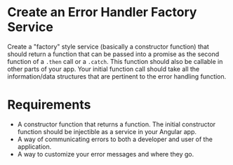 # Create an Error Handler Factory Service
Create a "factory" style service (basically a constructor function) that should return a function that can be passed into a promise as the second function of a `.then` call or a `.catch`. This function should also be callable in other parts of your app. Your initial function call should take all the information/data structures that are pertinent to the error handling function.

# Requirements
  * A constructor function that returns a function. The initial constructor function should be injectible as a service in your Angular app.
  * A way of communicating errors to both a developer and user of the application.
  * A way to customize your error messages and where they go.
